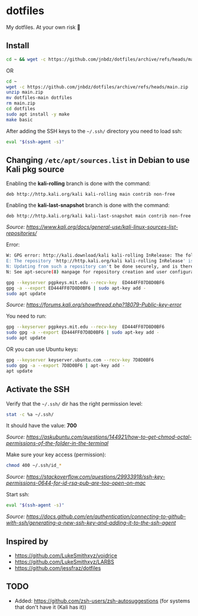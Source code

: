# dotfiles
My dotfiles. At your own risk 🥴

## Install
```bash
cd ~ && wget -c https://github.com/jnbdz/dotfiles/archive/refs/heads/main.zip && unzip main.zip && mv dotfiles-main dotfiles && rm main.zip && cd dotfiles && sudo apt install -y make && make basic
```
OR
```bash
cd ~
wget -c https://github.com/jnbdz/dotfiles/archive/refs/heads/main.zip
unzip main.zip
mv dotfiles-main dotfiles
rm main.zip
cd dotfiles
sudo apt install -y make
make basic
```

After adding the SSH keys to the `~/.ssh/` directory you need to load ssh: 
```bash
eval "$(ssh-agent -s)"
```

## Changing `/etc/apt/sources.list` in Debian to use Kali pkg source
Enabling the **kali-rolling** branch is done with the command:
```
deb http://http.kali.org/kali kali-rolling main contrib non-free
```

Enabling the **kali-last-snapshot** branch is done with the command:
```
deb http://http.kali.org/kali kali-last-snapshot main contrib non-free
```
*Source: https://www.kali.org/docs/general-use/kali-linux-sources-list-repositories/*


Error: 
```bash
W: GPG error: http://kali.download/kali kali-rolling InRelease: The following signatures couldn't be verified because the public key is not available: NO_PUBKEY ED444FF07D8D0BF6
E: The repository 'http://http.kali.org/kali kali-rolling InRelease' is not signed.
N: Updating from such a repository can't be done securely, and is therefore disabled by default.
N: See apt-secure(8) manpage for repository creation and user configuration details.
```

```bash
gpg --keyserver pgpkeys.mit.edu --recv-key  ED444FF07D8D0BF6
gpg -a --export ED444FF07D8D0BF6 | sudo apt-key add -
sudo apt update
```
*Source: https://forums.kali.org/showthread.php?18079-Public-key-error*

You need to run: 
```bash
gpg --keyserver pgpkeys.mit.edu --recv-key  ED444FF07D8D0BF6
sudo gpg -a --export ED444FF07D8D0BF6 | sudo apt-key add -
sudo apt update
```
OR you can use Ubuntu keys: 
```bash
gpg --keyserver keyserver.ubuntu.com --recv-key 7D8D0BF6
sudo gpg -a --export 7D8D0BF6 | apt-key add -
apt update
```

## Activate the SSH
Verify that the `~/.ssh/` dir has the right permission level: 
```bash
stat -c %a ~/.ssh/
```
It should have the value: **700**

*Source: https://askubuntu.com/questions/144921/how-to-get-chmod-octal-permissions-of-the-folder-in-the-terminal*

Make sure your key access (permission): 
```bash
chmod 400 ~/.ssh/id_*
```
*Source: https://stackoverflow.com/questions/29933918/ssh-key-permissions-0644-for-id-rsa-pub-are-too-open-on-mac*

Start ssh: 
```bash
eval "$(ssh-agent -s)"
```
*Source: https://docs.github.com/en/authentication/connecting-to-github-with-ssh/generating-a-new-ssh-key-and-adding-it-to-the-ssh-agent*

## Inspired by
- https://github.com/LukeSmithxyz/voidrice
- https://github.com/LukeSmithxyz/LARBS
- https://github.com/jessfraz/dotfiles

## TODO
- Added: https://github.com/zsh-users/zsh-autosuggestions (for systems that don't have it (Kali has it))
